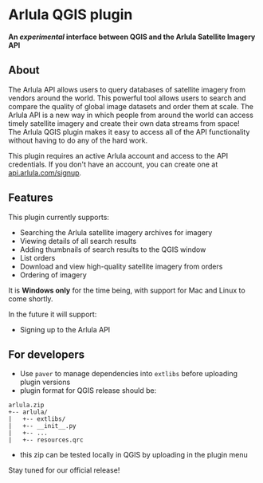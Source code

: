 # Arlula QGIS plugin
**An _experimental_ interface between QGIS and the Arlula Satellite Imagery API**

## About
The Arlula API allows users to query databases of satellite imagery from vendors around the world. This powerful tool allows users to search and compare the quality of global image datasets and order them at scale. The Arlula API is a new way in which people from around the world can access timely satellite imagery and create their own data streams from space!  
The Arlula QGIS plugin makes it easy to access all of the API functionality without having to do any of the hard work.

This plugin requires an active Arlula account and access to the API credentials. If you don't have an account, you can create one at [api.arlula.com/signup](https://api.arlula.com/signup).

## Features
This plugin currently supports:
- Searching the Arlula satellite imagery archives for imagery
- Viewing details of all search results
- Adding thumbnails of search results to the QGIS window
- List orders
- Download and view high-quality satellite imagery from orders
- Ordering of imagery

It is **Windows only** for the time being, with support for Mac and Linux to come shortly.

In the future it will support:
- Signing up to the Arlula API

## For developers
- Use `paver` to manage dependencies into `extlibs` before uploading plugin versions
- plugin format for QGIS release should be:
```
arlula.zip
+-- arlula/
|   +-- extlibs/
|   +-- __init__.py
|   +-- ...
|   +-- resources.qrc
```
- this zip can be tested locally in QGIS by uploading in the plugin menu

Stay tuned for our official release!
